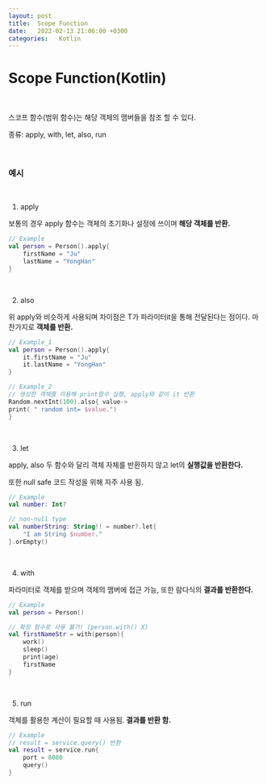 ```yaml
---
layout: post
title:  Scope Function
date:   2022-02-13 21:06:00 +0300
categories:   Kotlin
---
```


# Scope Function(Kotlin)

<br>

스코프 함수(범위 함수)는 해당 객체의 맴버들을 참조 할 수 있다.

종류: apply, with, let, also, run

<br>

### 예시

<br>

1. apply


보통의 경우 apply 함수는 객체의 초기화나 설정에 쓰이며 __해당 객체를 반환.__

```kotlin
// Example
val person = Person().apply{
    firstName = "Ju"
    lastName = "YongHan"
}
```

<br>

2. also

위 apply와 비슷하게 사용되며 차이점은 T가 파라미터it을 통해 전달된다는 점이다. 마찬가지로 __객체를 반환.__

```kotlin
// Example_1
val person = Person().apply{
    it.firstName = "Ju"
    it.lastName = "YongHan"
}

// Example_2
// 생성한 객체를 이용해 print함수 실행, apply와 같이 it 반환
Random.nextInt(100).also{ value-> 
print( " random int= $value.")
}
```

<br>

3. let

apply, also 두 함수와 달리 객체 자체를 반환하지 않고 let의 __실행값을 반환한다.__

또한 null safe 코드 작성을 위해 자주 사용 됨.

```kotlin
// Example
val number: Int?

// non-null type
val numberString: String!! = number?.let{
    "I am String $number."
}.orEmpty() 
```

<br>

4. with

파라미터로 객체를 받으며 객체의 맴버에 접근 가능, 또한 람다식의 __결과를 반환한다.__

```kotlin
// Example
val person = Person()

// 확장 함수로 사용 불가! (person.with() X)
val firstNameStr = with(person){
    work()
    sleep()
    print(age)
    firstName
}
```

<br>

5. run

객체를 활용한 계산이 필요할 때 사용됨. __결과를 반환 함.__

```kotlin
// Example 
// result = service.query() 반환
val result = service.run{
    port = 8080
    query()
}

```
